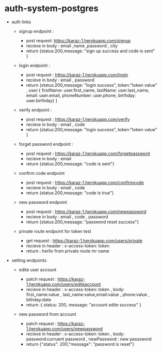 # auth-system-postgres

- auth links

  - signup endpoint :

    - post request: https://karaz-1.herokuapp.com/signup
    - recieve in body : email ,name ,password , city
    - return {status:200,message: "sign up success and code is sent" }

  - login endpoint :

    - post request : https://karaz-1.herokuapp.com/login
    - recieve in body : email , password
    - return {status:200,message: "login success", token:"token value" ,
      user:{
      firstName: user.first_name,
      lastName: user.last_name,
      email: user.email,
      phoneNumber: user.phone,
      birthday: user.birthday}
      }

  - verify endpoint :

    - post request : https://karaz-1.herokuapp.com/verify
    - recieve in body : email , code
    - return {status:200,message: "login success", token:"token value" }

  - forget password endpoint :

    - post request : https://karaz-1.herokuapp.com/forgetpassword
    - recieve in body : email
    - return {status:200,message: "code is sent"}

  - confirm code endpoint

    - post request : https://karaz-1.herokuapp.com/confirmcode
    - recieve in body : email , code
    - return {status:200,message: "code is true"}

  - new password endpoint

    - post request : https://karaz-1.herokuapp.com/newpassword
    - recieve in body : email , code , password
    - return {status:200,message: "password reset success"}

  - private route endpoint for token test
    - get request : https://karaz-1.herokuapp.com/users/private
    - recieve in header : x-access-token: token
    - return : herllo from private route mr name

* setting endpoints

  - edite user account

    - patch request : https://karaz-1.herokuapp.com/users/editeaccount
    - recieve in header : x-access-token: token , body: first_name:value , last_name:value,email:value , phone:value , bithday:date
    - return :{ status: 200, message: "account edite success" }

  - new password from account
    - patch request : https://karaz-1.herokuapp.com/users/newpassword
    - recieve in header : x-access-token: token , body: password:curruent password , newPassword : new passsword
    - return {"status": 200,"message": "password is reset"}

